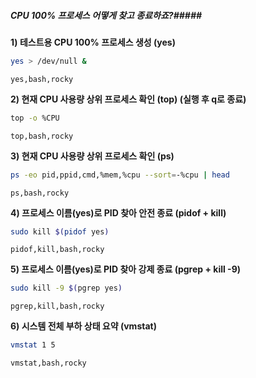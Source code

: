 ##### CPU 100% 프로세스 어떻게 찾고 종료하죠?#####

**1) 테스트용 CPU 100% 프로세스 생성 (yes)**

```bash
yes > /dev/null &
```

```tech
yes,bash,rocky
```

**2) 현재 CPU 사용량 상위 프로세스 확인 (top) (실행 후 q로 종료)**

```bash
top -o %CPU
```

```tech
top,bash,rocky
```

**3) 현재 CPU 사용량 상위 프로세스 확인 (ps)**

```bash
ps -eo pid,ppid,cmd,%mem,%cpu --sort=-%cpu | head
```

```tech
ps,bash,rocky
```

**4) 프로세스 이름(yes)로 PID 찾아 안전 종료 (pidof + kill)**

```bash
sudo kill $(pidof yes)
```

```tech
pidof,kill,bash,rocky
```

**5) 프로세스 이름(yes)로 PID 찾아 강제 종료 (pgrep + kill -9)**

```bash
sudo kill -9 $(pgrep yes)
```

```tech
pgrep,kill,bash,rocky
```

**6) 시스템 전체 부하 상태 요약 (vmstat)**

```bash
vmstat 1 5
```

```tech
vmstat,bash,rocky
```

